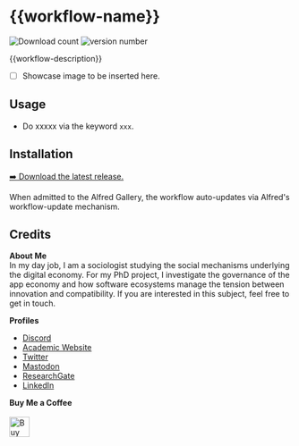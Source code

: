 <!-- LTeX: enabled=false -->
# {{workflow-name}} 
<!-- LTeX: enabled=true -->
![Download count](https://img.shields.io/github/downloads/chrisgrieser/{{workflow-id}}/total?label=Total%20Downloads&style=plastic) ![version number](https://img.shields.io/github/v/release/chrisgrieser/{{workflow-id}}?label=Latest%20Release&style=plastic) 

{{workflow-description}}

- [ ] Showcase image to be inserted here.

## Usage
- Do xxxxx via the keyword `xxx`. 

## Installation
[➡️ Download the latest release.](./releases/latest)

When admitted to the Alfred Gallery, the workflow auto-updates via Alfred's workflow-update mechanism.

## Credits
<!-- vale Google.FirstPerson = NO -->
__About Me__  
In my day job, I am a sociologist studying the social mechanisms underlying the digital economy. For my PhD project, I investigate the governance of the app economy and how software ecosystems manage the tension between innovation and compatibility. If you are interested in this subject, feel free to get in touch.

__Profiles__  
- [Discord](https://discordapp.com/users/462774483044794368/)
- [Academic Website](https://chris-grieser.de/)
- [Twitter](https://twitter.com/pseudo_meta)
- [Mastodon](https://pkm.social/@pseudometa)
- [ResearchGate](https://www.researchgate.net/profile/Christopher-Grieser)
- [LinkedIn](https://www.linkedin.com/in/christopher-grieser-ba693b17a/)

__Buy Me a Coffee__  
<br>
<a href='https://ko-fi.com/Y8Y86SQ91' target='_blank'><img height='36' style='border:0px;height:36px;' src='https://cdn.ko-fi.com/cdn/kofi1.png?v=3' border='0' alt='Buy Me a Coffee at ko-fi.com' /></a>
